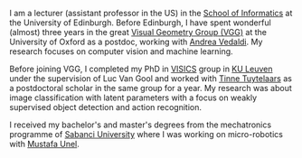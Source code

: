 I am a lecturer (assistant professor in the US) in the [School of Informatics](http://www.ed.ac.uk/informatics) at the University of Edinburgh. Before Edinburgh, I have spent wonderful (almost) three years in the great [Visual Geometry Group (VGG)](http://www.robots.ox.ac.uk/~vgg/) at the University of Oxford as a postdoc, working with [Andrea Vedaldi](http://www.robots.ox.ac.uk/~vedaldi/). My research focuses on computer vision and machine learning.

Before joining VGG, I completed my PhD in [VISICS](http://www.esat.kuleuven.be/psi) group in [KU Leuven](http://www.kuleuven.be/kuleuven/) under the supervision of Luc Van Gool and worked with [Tinne Tuytelaars](http://homes.esat.kuleuven.be/~tuytelaa/) as a postdoctoral scholar in the same group for a year. My research was about image classification with latent parameters with a focus on weakly supervised object detection and action recognition.

I received my bachelor's and master's degrees from the mechatronics programme of [Sabanci University](http://www.sabanciuniv.edu/) where I was working on micro-robotics with [Mustafa Unel](http://people.sabanciuniv.edu/munel/).
